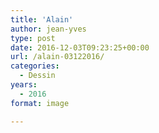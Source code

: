 ```yaml
---
title: 'Alain'
author: jean-yves
type: post
date: 2016-12-03T09:23:25+00:00
url: /alain-03122016/
categories:
  - Dessin
years:
  - 2016
format: image

---
```

